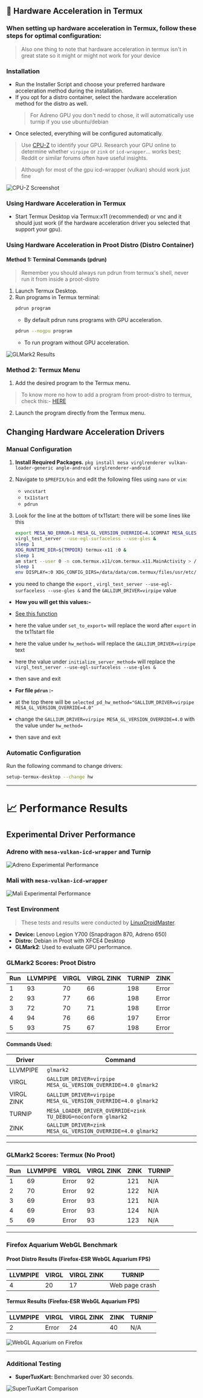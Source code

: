 ## :mechanical_arm: Hardware Acceleration in Termux

### When setting up hardware acceleration in Termux, follow these steps for optimal configuration:
> Also one thing to note that hardware acceleration in termux isn't in great state so it might or might not work for your device

### Installation
- Run the Installer Script and choose your preferred hardware acceleration method during the installation.
- If you opt for a distro container, select the hardware acceleration method for the distro as well.
  >For Adreno GPU you don't nedd to chose, it will automatically use turnip if you use ubuntu/debian 
- Once selected, everything will be configured automatically.

> Use [CPU-Z](https://play.google.com/store/apps/details?id=com.cpuid.cpu_z&pcampaignid=web_share) to identify your GPU. Research your GPU online to determine whether `virpipe` or `zink` or `icd-wrapper`... works best; Reddit or similar forums often have useful insights.

> Although for most of the gpu icd-wrapper (vulkan) should work just fine

![CPU-Z Screenshot](https://raw.githubusercontent.com/sabamdarif/termux-desktop/setup-files/images/cpu-z.png)

### Using Hardware Acceleration in Termux
- Start Termux Desktop via Termux:x11 (recommended) or vnc and it should just work (if the hardware acceleration driver you selected that support your gpu).

### Using Hardware Acceleration in Proot Distro (Distro Container)

#### Method 1: Terminal Commands (pdrun)
> Remember you should always run pdrun from termux's shell, never run it from inside a proot-distro

1. Launch Termux Desktop.
2. Run programs in Termux terminal:
   ```bash
   pdrun program
   ```
   - By default pdrun runs programs with GPU acceleration.
   ```bash
   pdrun --nogpu program
   ```
   - To run program without GPU acceleration.

![GLMark2 Results](https://raw.githubusercontent.com/sabamdarif/termux-desktop/setup-files/images/pdrun-glmark2.png)

### Method 2: Termux Menu
1. Add the desired program to the Termux menu.
> To know more no how to add a program from proot-distro to termux, check this:- [HERE](https://github.com/sabamdarif/termux-desktop/blob/main/readmes/proot-container.md#adding-apps-to-the-termux-desktop-app-menu)
2. Launch the program directly from the Termux menu.

## Changing Hardware Acceleration Drivers

### Manual Configuration
1. **Install Required Packages.**
`pkg install mesa virglrenderer vulkan-loader-generic angle-android virglrenderer-android`
2. Navigate to `$PREFIX/bin` and edit the following files using `nano` or `vim`:
   - `vncstart`
   - `tx11start`
   - `pdrun`
3. Look for the line at the bottom of tx11start:
   there will be some lines like this 

   ```bash
   export MESA_NO_ERROR=1 MESA_GL_VERSION_OVERRIDE=4.1COMPAT MESA_GLES_VERSION_OVERRIDE=3.2 MESA_GLSL_VERSION_OVERRIDE=410 LIBGL_DRI3_DISABLE=1 EPOXY_USE_ANGLE=1 LD_LIBRARY_PATH=/data/data/com.termux/files/usr/opt/angle-android/vulkan               
   virgl_test_server --use-egl-surfaceless --use-gles &
   sleep 1                                   
   XDG_RUNTIME_DIR=${TMPDIR} termux-x11 :0 &         
   sleep 1                                           
   am start --user 0 -n com.termux.x11/com.termux.x11.MainActivity > /dev/null 2>&1 &                  
   sleep 1                                    
   env DISPLAY=:0 XDG_CONFIG_DIRS=/data/data/com.termux/files/usr/etc/xdg VK_ICD_FILENAMES=/data/data/com.termux/files/usr/share/vulkan/icd.d/wrapper_icd.aarch64.json MESA_VK_WSI_PRESENT_MODE=mailbox MESA_VK_WSI_DEBUG=blit MESA_SHADER_CACHE=512MB MESA_SHADER_CACHE_DISABLE=false vblank_mode=0 GALLIUM_DRIVER=virpipe dbus-launch --exit-with-session xfce4-session > /dev/null 2>&1 &
   ```

- you need to change the `export` , `virgl_test_server --use-egl-surfaceless --use-gles &` and the `GALLIUM_DRIVER=virpipe` value

- **How you will get this values:-**
- [See this function](https://github.com/sabamdarif/termux-desktop/blob/6eb295a2d31bc8f7fff018e2b6168e24a2014f24/enable-hw-acceleration#L104)
- here the value under `set_to_export=` will replace the word after `export` in the tx11start file
- here the value under `hw_method=` will replace the `GALLIUM_DRIVER=virpipe` text
- here the value under `initialize_server_method=` will replace the `virgl_test_server --use-egl-surfaceless --use-gles &`

- then save and exit

- **For file `pdrun` :-**
- at the top there will be `selected_pd_hw_method="GALLIUM_DRIVER=virpipe MESA_GL_VERSION_OVERRIDE=4.0"`
- change the `GALLIUM_DRIVER=virpipe MESA_GL_VERSION_OVERRIDE=4.0` with the value under `hw_method=`
- then save and exit

### Automatic Configuration
Run the following command to change drivers:
```bash
setup-termux-desktop --change hw
```
---

# :chart_with_upwards_trend: Performance Results

## Experimental Driver Performance

### Adreno with `mesa-vulkan-icd-wrapper` and Turnip
![Adreno Experimental Performance](https://raw.githubusercontent.com/sabamdarif/termux-desktop/setup-files/images/exp-hwa-adreno.png)

### Mali with `mesa-vulkan-icd-wrapper`
![Mali Experimental Performance](https://raw.githubusercontent.com/sabamdarif/termux-desktop/setup-files/images/exp-hwa-mali.png)

### Test Environment
> These tests and results were conducted by [LinuxDroidMaster](https://github.com/LinuxDroidMaster).

- **Device:** Lenovo Legion Y700 (Snapdragon 870, Adreno 650)
- **Distro:** Debian in Proot with XFCE4 Desktop
- **GLMark2**: Used to evaluate GPU performance.

### GLMark2 Scores: Proot Distro

| Run | LLVMPIPE | VIRGL | VIRGL ZINK | TURNIP | ZINK |
|-----|----------|-------|------------|--------|------|
| 1   | 93       | 70    | 66         | 198    | Error|
| 2   | 93       | 77    | 66         | 198    | Error|
| 3   | 72       | 70    | 71         | 198    | Error|
| 4   | 94       | 76    | 66         | 197    | Error|
| 5   | 93       | 75    | 67         | 198    | Error|

#### Commands Used:

| Driver        | Command                                      |
|---------------|----------------------------------------------|
| LLVMPIPE      | `glmark2`                                   |
| VIRGL         | `GALLIUM_DRIVER=virpipe MESA_GL_VERSION_OVERRIDE=4.0 glmark2` |
| VIRGL ZINK    | `GALLIUM_DRIVER=virpipe MESA_GL_VERSION_OVERRIDE=4.0 glmark2` |
| TURNIP        | `MESA_LOADER_DRIVER_OVERRIDE=zink TU_DEBUG=noconform glmark2` |
| ZINK          | `GALLIUM_DRIVER=zink MESA_GL_VERSION_OVERRIDE=4.0 glmark2`   |

---

### GLMark2 Scores: Termux (No Proot)

| Run | LLVMPIPE | VIRGL | VIRGL ZINK | ZINK | TURNIP |
|-----|----------|-------|------------|------|--------|
| 1   | 69       | Error | 92         | 121  | N/A    |
| 2   | 70       | Error | 92         | 122  | N/A    |
| 3   | 69       | Error | 93         | 121  | N/A    |
| 4   | 69       | Error | 93         | 124  | N/A    |
| 5   | 69       | Error | 93         | 123  | N/A    |

---

### Firefox Aquarium WebGL Benchmark

#### Proot Distro Results (Firefox-ESR WebGL Aquarium FPS)
| LLVMPIPE | VIRGL | VIRGL ZINK | TURNIP        |
|----------|-------|------------|---------------|
| 4        | 20    | 17         | Web page crash|

#### Termux Results (Firefox-ESR WebGL Aquarium FPS)
| LLVMPIPE | VIRGL | VIRGL ZINK | ZINK | TURNIP |
|----------|-------|------------|------|--------|
| 2        | Error | 24         | 40   | N/A    |

![WebGL Aquarium on Firefox](https://raw.githubusercontent.com/sabamdarif/termux-desktop/setup-files/images/webglaquarium.png)

---

### Additional Testing
- **SuperTuxKart:** Benchmarked over 30 seconds.

![SuperTuxKart Comparison](https://raw.githubusercontent.com/sabamdarif/termux-desktop/setup-files/images/supertuxkart_comparison.png)
